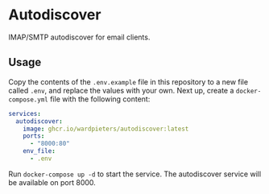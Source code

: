 # Autodiscover

IMAP/SMTP autodiscover for email clients.

## Usage

Copy the contents of the `.env.example` file in this repository to a new file called `.env`, and replace the values with your own. Next up, create a `docker-compose.yml` file with the following content:

```yml
services:
  autodiscover:
    image: ghcr.io/wardpieters/autodiscover:latest
    ports:
      - "8000:80"
    env_file:
      - .env
```

Run `docker-compose up -d` to start the service. The autodiscover service will be available on port 8000.
